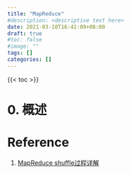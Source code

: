 ```yaml
---
title: "MapReduce"
#description: <descriptive text here>
date: 2021-03-10T16:41:09+08:00
draft: true
#toc: false
#image: ""
tags: []
categories: []
---
```


{{< toc >}}

# 0. 概述


# Reference
1. [MapReduce shuffle过程详解](https://blog.csdn.net/u014374284/article/details/49205885)